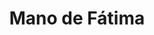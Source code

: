 ---
title: Mano de Fátima
date: 
draft: false

# descripcion
description : Aros de plata 925

materials: Plata 925

color: Plateado

dimensions: 1cm

code: 01-20-0646

type: "Aros"

categories: []

# Images
# first image will be shown in the product page
images:
  # - image: "images/path_to_image"
  # La ubicacion de las imagenes es imagenes/Aros/Aros.Solo Plata/
  - image: "./images/aros/solo_plata/01-20-0646.JPG"
---